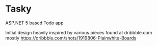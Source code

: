 # Tasky
ASP.NET 5 based Todo app

Initial design heavily inspired by various pieces found at dribbble.com mostly https://dribbble.com/shots/1919806-Plainwhite-Boards
